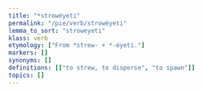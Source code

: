 ```yaml
---
title: "*strowéyeti"
permalink: "/pie/verb/strowéyeti"
lemma_to_sort: "stroweyeti"
klass: verb
etymology: ["From *strew- +‎ *-éyeti."]
markers: []
synonyms: []
definitions: [["to strew, to disperse", "to spawn"]]
topics: []
---
```

